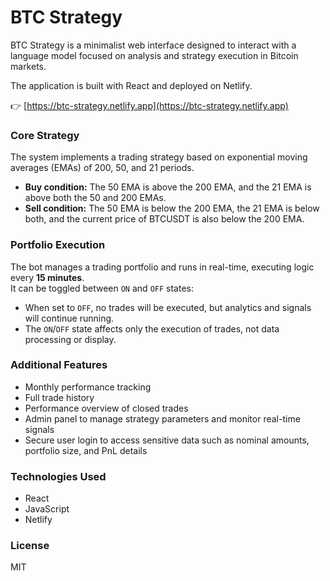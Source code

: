# BTC Strategy

BTC Strategy is a minimalist web interface designed to interact with a language model focused on analysis and strategy execution in Bitcoin markets.

The application is built with React and deployed on Netlify.

👉 [https://btc-strategy.netlify.app](https://btc-strategy.netlify.app)

### Core Strategy

The system implements a trading strategy based on exponential moving averages (EMAs) of 200, 50, and 21 periods.

- **Buy condition:** The 50 EMA is above the 200 EMA, and the 21 EMA is above both the 50 and 200 EMAs.
- **Sell condition:** The 50 EMA is below the 200 EMA, the 21 EMA is below both, and the current price of BTCUSDT is also below the 200 EMA.

### Portfolio Execution

The bot manages a trading portfolio and runs in real-time, executing logic every **15 minutes**.  
It can be toggled between `ON` and `OFF` states:

- When set to `OFF`, no trades will be executed, but analytics and signals will continue running.
- The `ON`/`OFF` state affects only the execution of trades, not data processing or display.

### Additional Features

- Monthly performance tracking  
- Full trade history  
- Performance overview of closed trades  
- Admin panel to manage strategy parameters and monitor real-time signals  
- Secure user login to access sensitive data such as nominal amounts, portfolio size, and PnL details

### Technologies Used

- React  
- JavaScript  
- Netlify

### License

MIT
